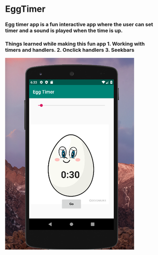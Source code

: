 # EggTimer

### Egg timer app is a fun interactive app where the user can set timer and a sound is played when the time is up.
### Things learned while making this fun app 1. Working with timers and handlers. 2. Onclick handlers 3. Seekbars 


<img src = "Images/eggTimer.png" >

